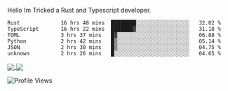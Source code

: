 Hello Im Tricked a Rust and Typescript developer.

<!--START_SECTION:waka-->

```text
Rust             16 hrs 48 mins  ████████░░░░░░░░░░░░░░░░░   32.02 %
TypeScript       16 hrs 22 mins  ███████▓░░░░░░░░░░░░░░░░░   31.18 %
TOML             3 hrs 37 mins   █▓░░░░░░░░░░░░░░░░░░░░░░░   06.88 %
Python           2 hrs 42 mins   █▒░░░░░░░░░░░░░░░░░░░░░░░   05.14 %
JSON             2 hrs 30 mins   █▒░░░░░░░░░░░░░░░░░░░░░░░   04.75 %
unknown          2 hrs 26 mins   █░░░░░░░░░░░░░░░░░░░░░░░░   04.65 %
```

<!--END_SECTION:waka-->

<a href="https://github.com/Tricked-dev?tab=repositories">
  <img align="center" src="https://github-readme-stats.vercel.app/api/top-langs/?username=Tricked-dev&hide=scheme&count_private=true&title_color=EC5061&text_color=FBDCDF&icon_color=E89F9A&bg_color=0D1117" />
</a>
<a href="https://github.com/Tricked-dev?tab=repositories">
  <img align="center" src="https://github-readme-stats.vercel.app/api?username=Tricked-dev&show_icons=true&line_height=33&count_private=true&title_color=EC5061&text_color=FBDCDF&icon_color=E89F9A&bg_color=0D1117&compact=true" />
</a>

![Profile Views](https://api.tricked.pro/badge?user=tricked&style=FlatSquare)
